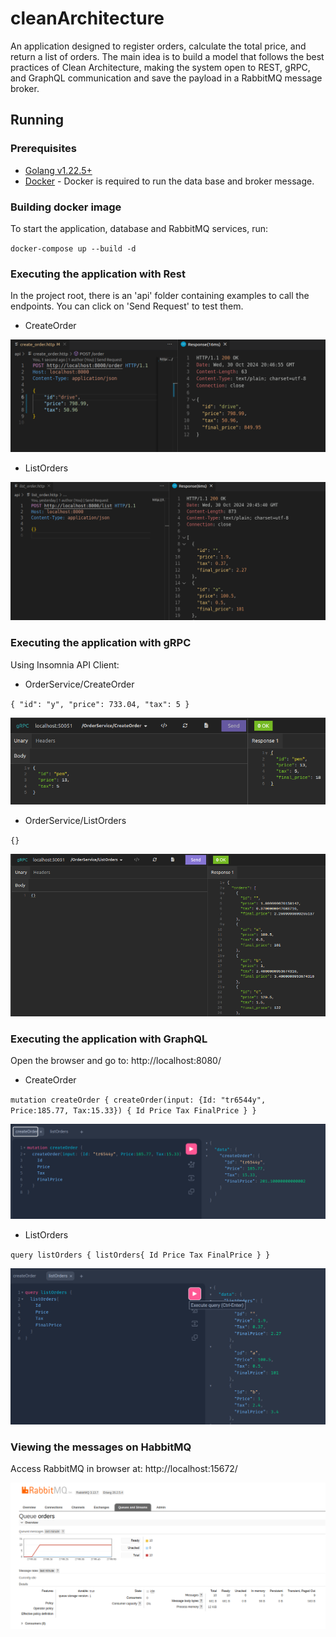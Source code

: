 # cleanArchitecture

An application designed to register orders, calculate the total price, and return a list of orders. The main idea is to build a model that follows the best practices of Clean Architecture, making the system open to REST, gRPC, and GraphQL communication and save the payload in a RabbitMQ message broker.

## Running

### Prerequisites

- [Golang v1.22.5+](https://golang.org/) 
- [Docker]([https://www.docker.com/) - Docker is required to run the data base and broker message.

### Building docker image

To start the application, database and RabbitMQ services, run:

`docker-compose up --build -d`

### Executing the application with Rest 

In the project root, there is an 'api' folder containing examples to call the endpoints. You can click on 'Send Request' to test them.

- CreateOrder

![alt text](/docs/image-5.png)

- ListOrders

![alt text](/docs/image-4.png)

### Executing the application with gRPC

Using Insomnia API Client: 

- OrderService/CreateOrder

`{
	"id": "y",
	"price": 733.04,
	"tax": 5
}`

![alt text](/docs/image.png)

- OrderService/ListOrders

`{}`

![alt text](/docs/image-1.png)

### Executing the application with GraphQL

Open the browser and go to: http://localhost:8080/

- CreateOrder

`mutation createOrder {
  createOrder(input: {Id: "tr6544y", Price:185.77, Tax:15.33}) {
    Id
    Price
    Tax
    FinalPrice
  }
}`

![alt text](/docs/image-2.png)

- ListOrders

`query listOrders {
  listOrders{
    Id
    Price
    Tax
    FinalPrice
  }
}`

![alt text](/docs/image-3.png)

### Viewing the messages on HabbitMQ

Access RabbitMQ in browser at: http://localhost:15672/

![alt text](/docs/HabbitMQ.png)